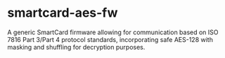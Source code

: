 smartcard-aes-fw
================

A generic SmartCard firmware allowing for communication based on ISO 7816 Part 3/Part 4 protocol standards, incorporating safe AES-128 with masking and shuffling for decryption purposes.
